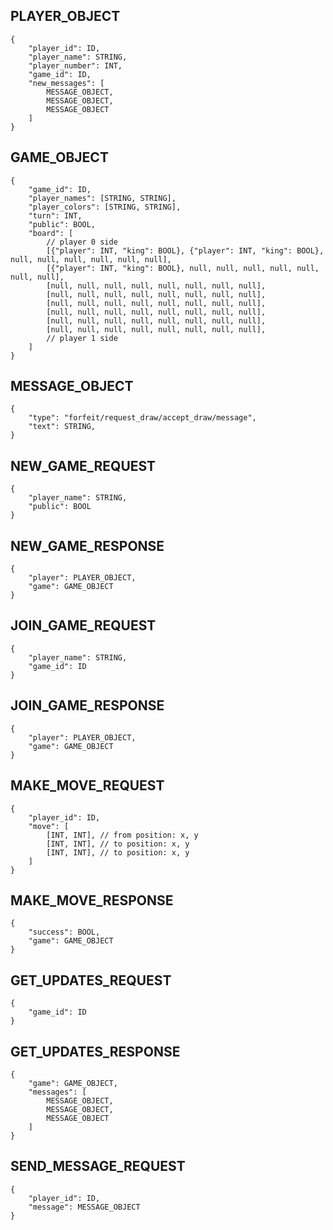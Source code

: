 
## PLAYER_OBJECT
```
{
    "player_id": ID,
    "player_name": STRING,
    "player_number": INT,
    "game_id": ID,
    "new_messages": [
        MESSAGE_OBJECT,
        MESSAGE_OBJECT,
        MESSAGE_OBJECT
    ]
}
```

## GAME_OBJECT
```
{
    "game_id": ID,
    "player_names": [STRING, STRING],
    "player_colors": [STRING, STRING],
    "turn": INT,
    "public": BOOL,
    "board": [
        // player 0 side
        [{"player": INT, "king": BOOL}, {"player": INT, "king": BOOL}, null, null, null, null, null, null],
        [{"player": INT, "king": BOOL}, null, null, null, null, null, null, null],
        [null, null, null, null, null, null, null, null],
        [null, null, null, null, null, null, null, null],
        [null, null, null, null, null, null, null, null],
        [null, null, null, null, null, null, null, null],
        [null, null, null, null, null, null, null, null],
        [null, null, null, null, null, null, null, null],
        // player 1 side
    ]
}
```

## MESSAGE_OBJECT
```
{
    "type": "forfeit/request_draw/accept_draw/message",
    "text": STRING,
}
```

## NEW_GAME_REQUEST
```
{
    "player_name": STRING,
    "public": BOOL
}
```

## NEW_GAME_RESPONSE
```
{
    "player": PLAYER_OBJECT,
    "game": GAME_OBJECT
}
```

## JOIN_GAME_REQUEST
```
{
    "player_name": STRING,
    "game_id": ID
}
```

## JOIN_GAME_RESPONSE
```
{
    "player": PLAYER_OBJECT,
    "game": GAME_OBJECT
}
```

## MAKE_MOVE_REQUEST
```
{
    "player_id": ID,
    "move": [
        [INT, INT], // from position: x, y
        [INT, INT], // to position: x, y
        [INT, INT], // to position: x, y
    ]
}
```

## MAKE_MOVE_RESPONSE
```
{
    "success": BOOL,
    "game": GAME_OBJECT
}
```

## GET_UPDATES_REQUEST
```
{
    "game_id": ID
}
```

## GET_UPDATES_RESPONSE
```
{
    "game": GAME_OBJECT,
    "messages": [
        MESSAGE_OBJECT,
        MESSAGE_OBJECT,
        MESSAGE_OBJECT
    ]
}
```

## SEND_MESSAGE_REQUEST
```
{
    "player_id": ID,
    "message": MESSAGE_OBJECT
}
```
